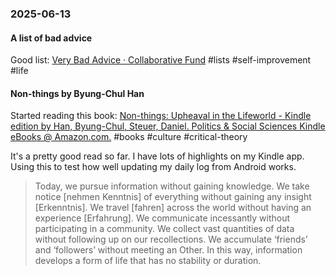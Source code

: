 ### 2025-06-13

#### A list of bad advice
Good list: [Very Bad Advice · Collaborative Fund](https://collabfund.com/blog/very-bad-advice/) #lists #self-improvement #life 

#### Non-things by Byung-Chul Han
Started reading this book: [Non-things: Upheaval in the Lifeworld - Kindle edition by Han, Byung-Chul, Steuer, Daniel. Politics & Social Sciences Kindle eBooks @ Amazon.com.](https://a.co/d/4ouGqhc) #books  #culture #critical-theory 

It's a pretty good read so far. I have lots of highlights on my Kindle app. Using this to test how well updating my daily log from Android works.

> Today, we pursue information without gaining knowledge. We take notice [nehmen Kenntnis] of everything without gaining any insight [Erkenntnis]. We travel [fahren] across the world without having an experience [Erfahrung]. We communicate incessantly without participating in a community. We collect vast quantities of data without following up on our recollections. We accumulate ‘friends’ and ‘followers’ without meeting an Other. In this way, information develops a form of life that has no stability or duration.
